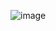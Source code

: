 ![image](https://github.com/profeMelola/Programacion-05-2023-24/assets/91023374/ab2fa533-71e5-48c9-aa70-89a0031cabe3)
